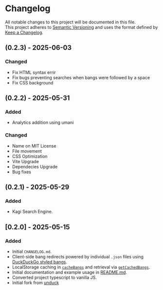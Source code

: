# Changelog

All notable changes to this project will be documented in this file.  
This project adheres to [Semantic Versioning](https://semver.org/) and uses the format defined by [Keep a Changelog](https://keepachangelog.com/en/1.0.0/).

## (0.2.3) - 2025-06-03

### Changed
- Fix HTML syntax errir
- Fix bugs preventing searches when bangs were followed by a space
- Fix CSS background

## (0.2.2) - 2025-05-31

### Added

- Analytics addition using umani

### Changed

- Name on MIT License
- File movement
- CSS Optimization
- Vite Upgrade
- Dependecies Upgrade
- Bug fixes

## (0.2.1) - 2025-05-29

### Added

- Kagi Search Engine.

## [0.2.0] - 2025-05-15

### Added

- Initial `CHANGELOG.md`.
- Client-side bang redirects powered by individual `.json` files using [DuckDuckGo styled bangs](src/bangs/readme.md).  
- LocalStorage caching in [`cacheBangs`](src/bang.js) and retrieval via [`getCachedBangs`](src/bang.js).  
- Initial documentation and example usage in [README.md](README.md).
- Converted project typescript to vanilla JS.
- Initial fork from [unduck](https://github.com/t3dotgg/unduck)